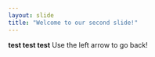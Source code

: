```yaml
---
layout: slide
title: "Welcome to our second slide!"
---
```

**test test test**
Use the left arrow to go back!
